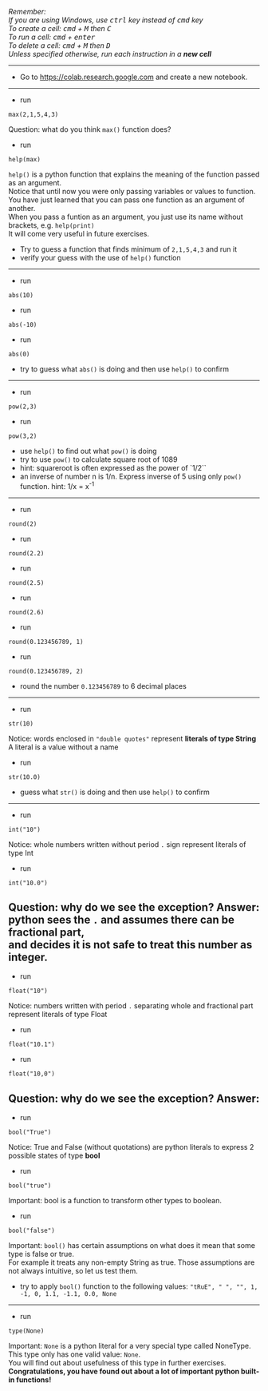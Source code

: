 *Remember:*  
*If you are using Windows, use <kbd>ctrl</kbd> key instead of <kbd>cmd</kbd> key*  
*To create a cell: <kbd>cmd</kbd> + <kbd>M</kbd> then <kbd>C</kbd>*  
*To run a cell: <kbd>cmd</kbd> + <kbd>enter</kbd>*  
*To delete a cell: <kbd>cmd</kbd> + <kbd>M</kbd> then <kbd>D</kbd>*  
*Unless specified otherwise, run each instruction in a **new cell***

---
* Go to https://colab.research.google.com and create a new notebook.
---
* run  
```
max(2,1,5,4,3)
```  
Question: what do you think `max()` function does?
* run  
```
help(max)
```  
  `help()` is a python function that explains the meaning of the function passed as an argument.  
  Notice that until now you were only passing variables or values to function.  
  You have just learned that you can pass one function as an argument of another.  
  When you pass a funtion as an argument, you just use its name without brackets, e.g. `help(print)`  
  It will come very useful in future exercises.
* Try to guess a function that finds minimum of `2,1,5,4,3` and run it
* verify your guess with the use of `help()` function
---
* run  
```
abs(10)
```  
* run  
```
abs(-10)
```  
* run 
```
abs(0)
```  
* try to guess what `abs()` is doing and then use `help()` to confirm
---
* run  
```
pow(2,3)
```  
* run  
```
pow(3,2)
```  
* use `help()` to find out what `pow()` is doing
* try to use `pow()` to calculate square root of 1089
* hint: squareroot is often expressed as the power of `1/2``
* an inverse of number n is 1/n. Express inverse of 5 using only `pow()` function. 
  hint: 1/x = x<sup>-1</sup>
---
* run
```
round(2)
```
* run 
```
round(2.2)
```
* run 
```
round(2.5)
```
* run 
```
round(2.6)
```
* run 
```
round(0.123456789, 1)
```
* run 
```
round(0.123456789, 2)
```
* round the number `0.123456789` to 6 decimal places
---
* run 
```
str(10)
```  
  Notice: words enclosed in `"double quotes"` represent **literals of type String**  
  A literal is a value without a name
* run 
```
str(10.0)
```
* guess what `str()` is doing and then use `help()` to confirm
---
* run 
```
int("10")
```  
  Notice: whole numbers written without period `.` sign represent literals of type Int
* run 
```
int("10.0")
```  
  Question: why do we see the exception?
  Answer: python sees the `.` and assumes there can be fractional part,  
  and decides it is not safe to treat this number as integer.
---
* run 
```
float("10")
```  
  Notice: numbers written with period `.` separating whole and fractional part represent literals of type Float
* run 
```
float("10.1")
```
* run 
```
float("10,0")
```  
  Question: why do we see the exception?
  Answer:
---
* run 
```
bool("True")
```  
  Notice: True and False (without quotations) are python literals to express 2 possible states of type **bool**
* run 
```
bool("true")
```
  Important: bool is a function to transform other types to boolean.  
* run 
```
bool("false")
```
  Important: `bool()` has certain assumptions on what does it mean that some type is false or true.  
  For example it treats any non-empty String as true.
  Those assumptions are not always intuitive, so let us test them.
* try to apply `bool()` function to the following values: `"tRuE", " ", "", 1, -1, 0, 1.1, -1.1, 0.0, None`
---
* run 
```
type(None)
```
  Important: `None` is a python literal for a very special type called NoneType.  
  This type only has one valid value: `None`.  
  You will find out about usefulness of this type in further exercises.  
**Congratulations, you have found out about a lot of important python built-in functions!**
